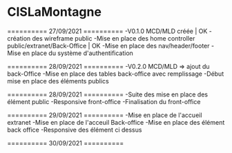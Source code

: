 # CISLaMontagne

========== 27/09/2021 ==========
-V0.1.0 MCD/MLD créée | OK
-création des wireframe public
-Mise en place des home controller public/extranet/Back-Office | OK
-Mise en place des nav/header/footer
-Mise en place du système d'authentification

========== 28/09/2021 ==========
-V0.2.0 MCD/MLD => ajout du back-Office
-Mise en place des tables back-office avec remplissage
-Début mise en place des éléments publics

========== 28/09/2021 ==========
-Suite des mise en place des élément public
-Responsive front-office
-Finalisation du front-office

========== 29/09/2021 ==========
-Mise en place de l'accueil extranet
-Mise en place de l'acceuil Back-office
-Mise en place des élément back office
-Responsive des élément ci dessus

========== 30/09/2021 ==========

